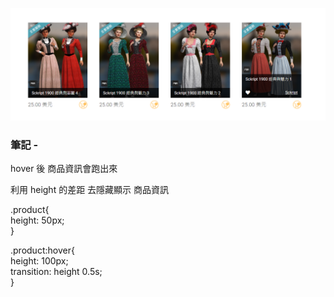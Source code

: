 ![圖文互動卡片](./L2.png "L2 商品資訊")

### 筆記 -

hover 後 商品資訊會跑出來

利用 height 的差距 去隱藏顯示 商品資訊

.product{\
  height: 50px;\
}

.product:hover{\
  height: 100px;\
  transition: height 0.5s;\
}